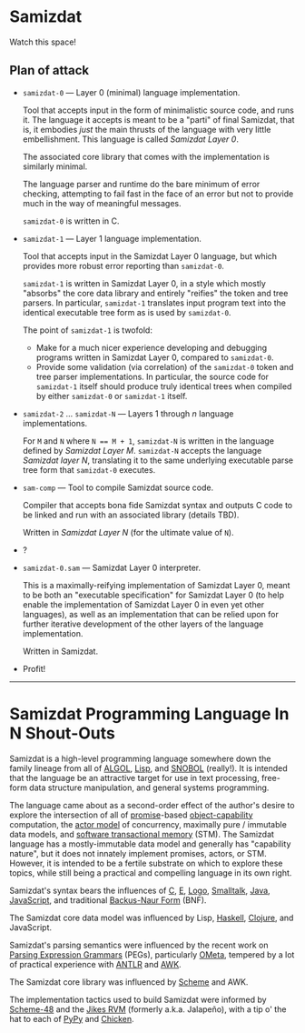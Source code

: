 Samizdat
========

Watch this space!

Plan of attack
--------------

* `samizdat-0` &mdash; Layer 0 (minimal) language implementation.

  Tool that accepts input in the form of minimalistic source code, and
  runs it. The language it accepts is meant to be a "parti" of final
  Samizdat, that is, it embodies *just* the main thrusts of the
  language with very little embellishment. This language is called
  *Samizdat Layer 0*.

  The associated core library that comes with the implementation is
  similarly minimal.

  The language parser and runtime do the bare minimum of error
  checking, attempting to fail fast in the face of an error but not to
  provide much in the way of meaningful messages.

  `samizdat-0` is written in C.

* `samizdat-1` &mdash; Layer 1 language implementation.

  Tool that accepts input in the Samizdat Layer 0 language, but
  which provides more robust error reporting than `samizdat-0`.

  `samizdat-1` is written in Samizdat Layer 0, in a style which mostly
  "absorbs" the core data library and entirely "reifies" the token and
  tree parsers. In particular, `samizdat-1` translates input program
  text into the identical executable tree form as is used by
  `samizdat-0`.

  The point of `samizdat-1` is twofold:

  * Make for a much nicer experience developing and debugging
    programs written in Samizdat Layer 0, compared to `samizdat-0`.
  * Provide some validation (via correlation) of the `samizdat-0`
    token and tree parser implementations. In particular, the source
    code for `samizdat-1` itself should produce truly identical trees
    when compiled by either `samizdat-0` or `samizdat-1` itself.

* `samizdat-2` &hellip; `samizdat-N` &mdash; Layers
  1 through *n* language implementations.

  For `M` and `N` where `N == M + 1`, `samizdat-N` is written in the
  language defined by *Samizdat Layer M*. `samizdat-N` accepts the
  language *Samizdat layer N*, translating it to the same underlying
  executable parse tree form that `samizdat-0` executes.

* `sam-comp` &mdash; Tool to compile Samizdat source code.

  Compiler that accepts bona fide Samizdat syntax and outputs C
  code to be linked and run with an associated library (details
  TBD).

  Written in *Samizdat Layer N* (for the ultimate value of `N`).

* ?

* `samizdat-0.sam` &mdash; Samizdat Layer 0 interpreter.

  This is a maximally-reifying implementation of Samizdat Layer 0,
  meant to be both an "executable specification" for Samizdat Layer 0
  (to help enable the implementation of Samizdat Layer 0 in even yet
  other languages), as well as an implementation that can be relied
  upon for further iterative development of the other layers of the
  language implementation.

  Written in Samizdat.

* Profit!

- - - - -

Samizdat Programming Language In N Shout-Outs
=============================================

Samizdat is a high-level programming language somewhere down the
family lineage from all of
[ALGOL](http://en.wikipedia.org/wiki/ALGOL),
[Lisp](http://en.wikipedia.org/wiki/LISP), and
[SNOBOL](http://en.wikipedia.org/wiki/SNOBOL) (really!). It is
intended that the language be an attractive target for use in
text processing, free-form data structure manipulation, and general
systems programming.

The language came about as a second-order effect of the author's
desire to explore the intersection of all of
[promise](http://en.wikipedia.org/wiki/Promise_%28programming%29)-based
[object-capability](http://en.wikipedia.org/wiki/Object-capability_model)
computation, the
[actor model](http://en.wikipedia.org/wiki/Actor_model) of
concurrency, maximally pure / immutable data models, and
[software transactional
memory](http://en.wikipedia.org/wiki/Software_transactional_memory)
(STM). The Samizdat language has a mostly-immutable data model and
generally has "capability nature", but it does not innately implement
promises, actors, or STM. However, it is intended to be a fertile
substrate on which to explore these topics, while still being a
practical and compelling language in its own right.

Samizdat's syntax bears the influences of
[C](http://en.wikipedia.org/wiki/C_%28programming_language%29),
[E](http://en.wikipedia.org/wiki/E_%28programming_language%29),
[Logo](http://en.wikipedia.org/wiki/Logo_%28programming_language%29),
[Smalltalk](http://en.wikipedia.org/wiki/Smalltalk),
[Java](http://en.wikipedia.org/wiki/Java_%28programming_language%29),
[JavaScript](http://en.wikipedia.org/wiki/JavaScript),
and traditional [Backus-Naur
Form](http://en.wikipedia.org/wiki/Backus%E2%80%93Naur_Form) (BNF).

The Samizdat core data model was influenced by Lisp,
[Haskell](http://en.wikipedia.org/wiki/Haskell_%28programming_language%29),
[Clojure](http://en.wikipedia.org/wiki/Clojure), and JavaScript.

Samizdat's parsing semantics were influenced by the recent work on
[Parsing Expression
Grammars](http://en.wikipedia.org/wiki/Parsing_expression_grammar) (PEGs),
particularly [OMeta](http://tinlizzie.org/ometa/), tempered by a lot
of practical experience with [ANTLR](http://en.wikipedia.org/wiki/ANTLR)
and [AWK](http://en.wikipedia.org/wiki/AWK).

The Samizdat core library was influenced by
[Scheme](http://en.wikipedia.org/wiki/Scheme_%28programming_language%29)
and AWK.

The implementation tactics used to build Samizdat were informed by
[Scheme-48](http://en.wikipedia.org/wiki/Scheme_48) and
the [Jikes RVM](http://en.wikipedia.org/wiki/Jikes_RVM)
(formerly a.k.a. Jalape&ntilde;o), with a tip o' the hat to each of
[PyPy](http://en.wikipedia.org/wiki/PyPy) and
[Chicken](http://en.wikipedia.org/wiki/Chicken_%28Scheme_implementation%29).
